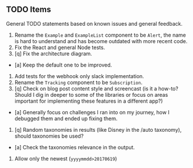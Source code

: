 ## TODO Items

General TODO statements based on known issues and general feedback.

1. Rename the `Example` and `ExampleList` component to be `Alert`, the name is hard to understand and has become outdated with more recent code.
1. Fix the React and general Node tests.
1. [q] Fix the architecture diagram.
  * [a] Keep the default one to be improved.
1. Add tests for the webhook only slack implementation.
1. Rename the `Tracking` component to be `Subscription`.
1. [q] Check on blog post content style and screencast (is it a how-to? Should I dig in deeper to some of the libraries or focus on areas important for implementing these features in a different app?)
  * [a] Generally focus on challenges I ran into on my journey, how I debugged them and ended up fixing them.
1. [q] Random taxonomies in results (like Disney in the /auto taxonomy), should taxonomies be used?
  * [a] Check the taxonomies relevance in the output.
1. Allow only the newest (`yyyymmdd>20170619`)
